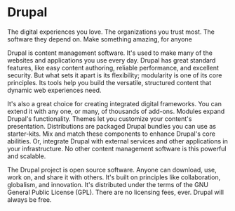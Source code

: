 # Drupal
The digital experiences you love. The organizations you trust most. The software they depend on.
Make something amazing, for anyone

Drupal is content management software. It's used to make many of the websites and applications you use every day. Drupal has great standard features, like easy content authoring, reliable performance, and excellent security. But what sets it apart is its flexibility; modularity is one of its core principles. Its tools help you build the versatile, structured content that dynamic web experiences need.

It's also a great choice for creating integrated digital frameworks. You can extend it with any one, or many, of thousands of add-ons. Modules expand Drupal's functionality. Themes let you customize your content's presentation. Distributions are packaged Drupal bundles you can use as starter-kits. Mix and match these components to enhance Drupal's core abilities. Or, integrate Drupal with external services and other applications in your infrastructure. No other content management software is this powerful and scalable.

The Drupal project is open source software. Anyone can download, use, work on, and share it with others. It's built on principles like collaboration, globalism, and innovation. It's distributed under the terms of the GNU General Public License (GPL). There are no licensing fees, ever. Drupal will always be free.
